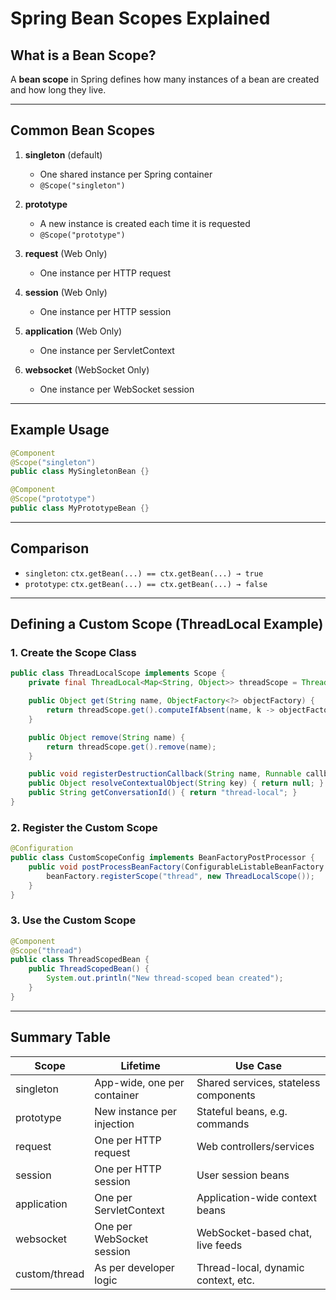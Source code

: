
# Spring Bean Scopes Explained

## What is a Bean Scope?

A **bean scope** in Spring defines how many instances of a bean are created and how long they live.

---

## Common Bean Scopes

1. **singleton** (default)  
   - One shared instance per Spring container  
   - `@Scope("singleton")`

2. **prototype**  
   - A new instance is created each time it is requested  
   - `@Scope("prototype")`

3. **request** (Web Only)  
   - One instance per HTTP request

4. **session** (Web Only)  
   - One instance per HTTP session

5. **application** (Web Only)  
   - One instance per ServletContext

6. **websocket** (WebSocket Only)  
   - One instance per WebSocket session

---

## Example Usage

```java
@Component
@Scope("singleton")
public class MySingletonBean {}

@Component
@Scope("prototype")
public class MyPrototypeBean {}
```

---

## Comparison

- `singleton`: `ctx.getBean(...) == ctx.getBean(...) → true`  
- `prototype`: `ctx.getBean(...) == ctx.getBean(...) → false`

---

## Defining a Custom Scope (ThreadLocal Example)

### 1. Create the Scope Class

```java
public class ThreadLocalScope implements Scope {
    private final ThreadLocal<Map<String, Object>> threadScope = ThreadLocal.withInitial(HashMap::new);

    public Object get(String name, ObjectFactory<?> objectFactory) {
        return threadScope.get().computeIfAbsent(name, k -> objectFactory.getObject());
    }

    public Object remove(String name) {
        return threadScope.get().remove(name);
    }

    public void registerDestructionCallback(String name, Runnable callback) {}
    public Object resolveContextualObject(String key) { return null; }
    public String getConversationId() { return "thread-local"; }
}
```

### 2. Register the Custom Scope

```java
@Configuration
public class CustomScopeConfig implements BeanFactoryPostProcessor {
    public void postProcessBeanFactory(ConfigurableListableBeanFactory beanFactory) {
        beanFactory.registerScope("thread", new ThreadLocalScope());
    }
}
```

### 3. Use the Custom Scope

```java
@Component
@Scope("thread")
public class ThreadScopedBean {
    public ThreadScopedBean() {
        System.out.println("New thread-scoped bean created");
    }
}
```

---

## Summary Table

| Scope         | Lifetime                        | Use Case                               |
|---------------|----------------------------------|-----------------------------------------|
| singleton     | App-wide, one per container      | Shared services, stateless components   |
| prototype     | New instance per injection       | Stateful beans, e.g. commands           |
| request       | One per HTTP request             | Web controllers/services                |
| session       | One per HTTP session             | User session beans                      |
| application   | One per ServletContext           | Application-wide context beans          |
| websocket     | One per WebSocket session        | WebSocket-based chat, live feeds        |
| custom/thread | As per developer logic           | Thread-local, dynamic context, etc.     |
